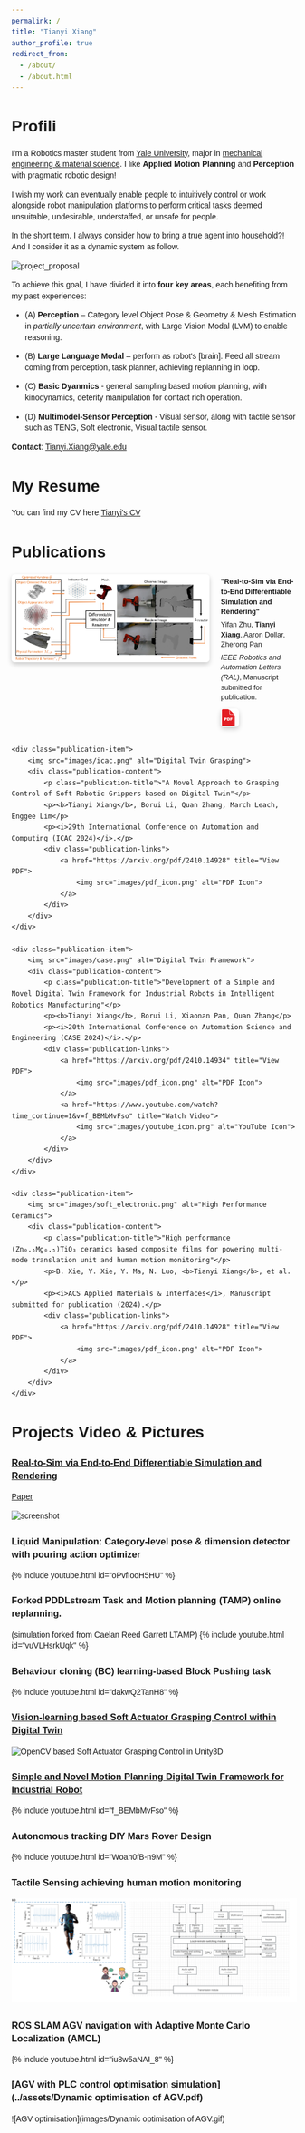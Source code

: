 ```yaml
---
permalink: /
title: "Tianyi Xiang"
author_profile: true
redirect_from: 
  - /about/
  - /about.html
---
```


# Profili


I'm a Robotics master student from [Yale University](https://seas.yale.edu/departments/mechanical-engineering-and-materials-science), major in [mechanical engineering & material science](https://seas.yale.edu/faculty-research/research-areas/robotics-mechatronics-and-human-machine-interface). I like **Applied Motion Planning** and **Perception** with pragmatic robotic design!

I wish my work can eventually enable people to intuitively control or work alongside robot manipulation platforms to perform critical tasks deemed unsuitable, undesirable, understaffed, or unsafe for people. 

In the short term, I always consider how to bring a true agent into household?! And I consider it as a dynamic system as follow.

![project_proposal](https://github.com/user-attachments/assets/d75ae4d9-36e0-4c43-b28e-ddd71f274163)


To achieve this goal, I have divided it into **four key areas**, each benefiting from my past experiences:

* (A) **Perception** – Category level Object Pose & Geometry & Mesh Estimation in *partially uncertain environment*, with Large Vision Modal (LVM) to enable reasoning.

* (B) **Large Language Modal** – perform as robot's [brain]. Feed all stream coming from perception, task planner, achieving replanning in loop.  

* (C) **Basic Dyanmics** - general sampling based motion planning, with kinodynamics, deterity manipulation for contact rich operation.

* (D) **Multimodel-Sensor Perception** - Visual sensor, along with tactile sensor such as TENG, Soft electronic, Visual tactile sensor.


**Contact**: Tianyi.Xiang@yale.edu


# My Resume
You can find my CV here:[Tianyi's CV](../assets/CV_Tianyi_Xiang.pdf)



<html lang="en">
<head>
    <meta charset="UTF-8">
    <meta name="viewport" content="width=device-width, initial-scale=1.0">
    <title>Publications</title>
    <style>
        body {
            font-family: Arial, sans-serif;
            line-height: 1.4;
            margin: 20px;
        }
        h1, h2, h3, h4, h5, h6 {
            text-align: left; 
            margin-left: 0;
        }
        .publications-section {
            margin: 20px 0;
        }
        .publication-item {
            display: flex;
            align-items: flex-start;
            margin-bottom: 30px;
            gap: 20px;
        }
        .publication-item img {
            width: 350px; /* 更大图片 */
            height: auto;
            border-radius: 6px;
            box-shadow: 0 4px 8px rgba(0, 0, 0, 0.2); /* 添加阴影 */
        }
        .publication-content {
            flex: 1;
        }
        .publication-title {
            font-weight: bold;
            font-size: 1em; /* 字体变小 */
            margin: 0 0 10px;
        }
        .publication-links {
            margin-top: 10px;
            display: flex;
            gap: 10px;
        }
        .publication-links a {
            text-decoration: none;
            display: inline-block;
            width: 32px;
            height: 32px;
        }
        .publication-links a img {
            width: 100%;
            height: 100%;
        }
        .publication-content p {
            font-size: 0.9em; /* 更小字体 */
            margin: 5px 0;
        }
    </style>
</head>
<body>

<h1>Publications</h1>
<div class="publications-section">
    <div class="publication-item">
        <img src="images/RAL.png" alt="Real-to-Sim">
        <div class="publication-content">
            <p class="publication-title">"Real-to-Sim via End-to-End Differentiable Simulation and Rendering"</p>
            <p>Yifan Zhu, <b>Tianyi Xiang</b>, Aaron Dollar, Zherong Pan</p>
            <p><i>IEEE Robotics and Automation Letters (RAL)</i>, Manuscript submitted for publication.</p>
            <div class="publication-links">
                <a href="https://arxiv.org/pdf/2412.00259" title="View PDF">
                    <img src="images/pdf_icon.png" alt="PDF Icon">
                </a>
            </div>
        </div>
    </div>

    <div class="publication-item">
        <img src="images/icac.png" alt="Digital Twin Grasping">
        <div class="publication-content">
            <p class="publication-title">"A Novel Approach to Grasping Control of Soft Robotic Grippers based on Digital Twin"</p>
            <p><b>Tianyi Xiang</b>, Borui Li, Quan Zhang, March Leach, Enggee Lim</p>
            <p><i>29th International Conference on Automation and Computing (ICAC 2024)</i>.</p>
            <div class="publication-links">
                <a href="https://arxiv.org/pdf/2410.14928" title="View PDF">
                    <img src="images/pdf_icon.png" alt="PDF Icon">
                </a>
            </div>
        </div>
    </div>

    <div class="publication-item">
        <img src="images/case.png" alt="Digital Twin Framework">
        <div class="publication-content">
            <p class="publication-title">"Development of a Simple and Novel Digital Twin Framework for Industrial Robots in Intelligent Robotics Manufacturing"</p>
            <p><b>Tianyi Xiang</b>, Borui Li, Xiaonan Pan, Quan Zhang</p>
            <p><i>20th International Conference on Automation Science and Engineering (CASE 2024)</i>.</p>
            <div class="publication-links">
                <a href="https://arxiv.org/pdf/2410.14934" title="View PDF">
                    <img src="images/pdf_icon.png" alt="PDF Icon">
                </a>
                <a href="https://www.youtube.com/watch?time_continue=1&v=f_BEMbMvFso" title="Watch Video">
                    <img src="images/youtube_icon.png" alt="YouTube Icon">
                </a>
            </div>
        </div>
    </div>

    <div class="publication-item">
        <img src="images/soft_electronic.png" alt="High Performance Ceramics">
        <div class="publication-content">
            <p class="publication-title">"High performance (Zn₀.₅Mg₀.₅)TiO₃ ceramics based composite films for powering multi-mode translation unit and human motion monitoring"</p>
            <p>B. Xie, Y. Xie, Y. Ma, N. Luo, <b>Tianyi Xiang</b>, et al.</p>
            <p><i>ACS Applied Materials & Interfaces</i>, Manuscript submitted for publication (2024).</p>
            <div class="publication-links">
                <a href="https://arxiv.org/pdf/2410.14928" title="View PDF">
                    <img src="images/pdf_icon.png" alt="PDF Icon">
                </a>
            </div>
        </div>
    </div>
</div>

</body>
</html>




# Projects Video & Pictures

### [Real-to-Sim via End-to-End Differentiable Simulation and Rendering](https://arxiv.org/pdf/2412.00259)
[Paper](https://arxiv.org/pdf/2412.00259)  

![screenshot](https://github.com/user-attachments/assets/2dbceb80-58fd-42cd-bf19-18fcf3704acc)


### Liquid Manipulation: Category-level pose & dimension detector with pouring action optimizer
{% include youtube.html id="oPvfIooH5HU" %}  


### Forked PDDLstream Task and Motion planning (TAMP) online replanning.
(simulation forked from Caelan Reed Garrett LTAMP)
{% include youtube.html id="vuVLHsrkUqk" %}  


### Behaviour cloning (BC) learning-based Block Pushing task 
{% include youtube.html id="dakwQ2TanH8" %}  


### [Vision-learning based Soft Actuator Grasping Control within Digital Twin](https://arxiv.org/pdf/2410.14934) 
![OpenCV based Soft Actuator Grasping Control in Unity3D](images/soft_gripper.png)



###  [Simple and Novel Motion Planning Digital Twin Framework for Industrial Robot](https://arxiv.org/pdf/2410.14928)
{% include youtube.html id="f_BEMbMvFso" %}  



###  Autonomous tracking DIY Mars Rover Design
{% include youtube.html id="Woah0fB-n9M" %}  

### Tactile Sensing achieving human motion monitoring
![Tactile Sensing](images/Soft_electronics_fit.png)


###  ROS SLAM AGV navigation with Adaptive Monte Carlo Localization (AMCL)
{% include youtube.html id="iu8w5aNAI_8" %}  


###  [AGV with PLC control optimisation simulation](../assets/Dynamic optimisation of AGV.pdf) 

![AGV optimisation](images/Dynamic optimisation of AGV.gif)



